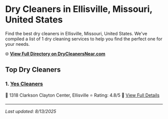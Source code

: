 # Dry Cleaners in Ellisville, Missouri, United States

Find the best dry cleaners in Ellisville, Missouri, United States. We've compiled a list of 1 dry cleaning services to help you find the perfect one for your needs.

🌐 **[View Full Directory on DryCleanersNear.com](https://drycleanersnear.com/city/US/Missouri/Ellisville)**

## Top Dry Cleaners

### 1. [Yes Cleaners](https://drycleanersnear.com/dryCleaner/686f1f271cef475d4de840e8/yes-cleaners)
📍 1318 Clarkson Clayton Center, Ellisville
⭐ Rating: 4.8/5
🔗 [View Full Details](https://drycleanersnear.com/dryCleaner/686f1f271cef475d4de840e8/yes-cleaners)


---

*Last updated: 8/13/2025*
